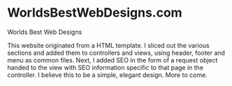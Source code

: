 # WorldsBestWebDesigns.com
Worlds Best Web Designs

This website originated from a HTML template. I sliced out the various sections and added them to controllers and views, using header, footer and menu as common files.
Next, I added SEO in the form of a request object handed to the view with SEO information specific to that page in the controller.
I believe this to be a simple, elegant design. More to come.
